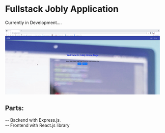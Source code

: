 # Fullstack Jobly Application

Currently in Development....  


![Image description](sample.gif)

## Parts:  
-- Backend with Express.js.  
-- Frontend with React.js library


